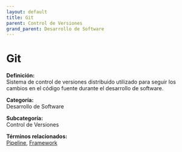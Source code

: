 ```yaml
---
layout: default
title: Git
parent: Control de Versiones
grand_parent: Desarrollo de Software
---
```


# Git

**Definición:**  
Sistema de control de versiones distribuido utilizado para seguir los cambios en el código fuente durante el desarrollo de software.

**Categoría:**  
Desarrollo de Software  

**Subcategoría:**  
Control de Versiones

**Términos relacionados:**  
[Pipeline](https://maleniski.github.io/diccionario-angl-tec-mx/docs/desarrollo-de-software/control-de-versiones/pipeline.html), [Framework](https://maleniski.github.io/diccionario-angl-tec-mx/docs/desarrollo-de-software/control-de-versiones/framework.html)
